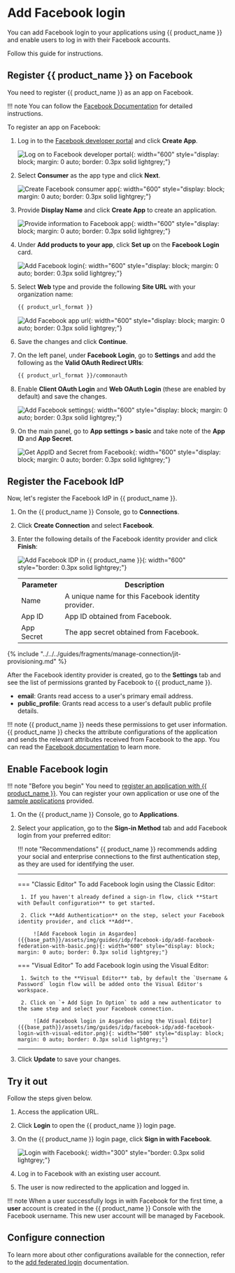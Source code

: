 # Add Facebook login

You can add Facebook login to your applications using {{ product_name }} and enable users to log in with their Facebook accounts.

Follow this guide for instructions.

## Register {{ product_name }} on Facebook
You need to register {{ product_name }} as an app on Facebook.

!!! note
    You can follow the [Facebook Documentation](https://developers.facebook.com/docs/development/create-an-app) for detailed instructions.

To register an app on Facebook:

1. Log in to the [Facebook developer portal](https://developers.facebook.com/apps) and click **Create App**.

    ![Log on to Facebook developer portal]({{base_path}}/assets/img/guides/idp/facebook-idp/facebook-developer-portal.jpg){: width="600" style="display: block; margin: 0 auto; border: 0.3px solid lightgrey;"}

2. Select **Consumer** as the app type and click **Next**.

    ![Create Facebook consumer app]({{base_path}}/assets/img/guides/idp/facebook-idp/facebook-app-type.jpg){: width="600" style="display: block; margin: 0 auto; border: 0.3px solid lightgrey;"}

3. Provide **Display Name** and click **Create App** to create an application.

    ![Provide information to Facebook app]({{base_path}}/assets/img/guides/idp/facebook-idp/facebook-app-info.jpg){: width="600" style="display: block; margin: 0 auto; border: 0.3px solid lightgrey;"}

4. Under **Add products to your app**, click **Set up** on the **Facebook Login** card.

    ![Add Facebook login]({{base_path}}/assets/img/guides/idp/facebook-idp/add-facebook-login.jpg){: width="600" style="display: block; margin: 0 auto; border: 0.3px solid lightgrey;"}

5. Select **Web** type and provide the following **Site URL** with your organization name:

    ```bash
    {{ product_url_format }}
    ```

    ![Add Facebook app url]({{base_path}}/assets/img/guides/idp/facebook-idp/facebook-app-url.jpg){: width="600" style="display: block; margin: 0 auto; border: 0.3px solid lightgrey;"}

6. Save the changes and click **Continue**.

7. On the left panel, under **Facebook Login**, go to **Settings** and add the following as the **Valid OAuth Redirect URIs**:

    ```bash
    {{ product_url_format }}/commonauth
    ```

8. Enable **Client OAuth Login** and **Web OAuth Login** (these are enabled by default) and save the changes.

    ![Add Facebook settings]({{base_path}}/assets/img/guides/idp/facebook-idp/facebook-app-settings.jpg){: width="600" style="display: block; margin: 0 auto; border: 0.3px solid lightgrey;"}

9. On the main panel, go to **App settings > basic** and take note of the **App ID** and **App Secret**.

    ![Get AppID and Secret from Facebook]({{base_path}}/assets/img/guides/idp/facebook-idp/app-id-secret-from-facebook.png){: width="600" style="display: block; margin: 0 auto; border: 0.3px solid lightgrey;"}

## Register the Facebook IdP

Now, let's register the Facebook IdP in {{ product_name }}.

1. On the {{ product_name }} Console, go to **Connections**.
2. Click **Create Connection** and select **Facebook**.
3. Enter the following details of the Facebook identity provider and click **Finish**:

    ![Add Facebook IDP in {{ product_name }}]({{base_path}}/assets/img/guides/idp/facebook-idp/add-facebook-idp.png){: width="600" style="border: 0.3px solid lightgrey;"}

    <table>
        <tr>
            <th>Parameter</th>
            <th>Description</th>
        </tr>
        <tr>
            <td>Name</td>
            <td>A unique name for this Facebook identity provider.</td>
        </tr>
        <tr>
            <td>App ID</td>
            <td>App ID obtained from Facebook.</td>
        </tr>
        <tr>
            <td>App Secret</td>
            <td>The app secret obtained from Facebook.</td>
        </tr>
    </table>

<!-- 4. If required, you can [disable JIT user provisioning]({{base_path}}/guides/authentication/jit-user-provisioning/). -->

{% include "../../../guides/fragments/manage-connection/jit-provisioning.md" %}

After the Facebook identity provider is created, go to the **Settings** tab and see the list of permissions granted by Facebook to {{ product_name }}.

- **email**: Grants read access to a user's primary email address.
- **public_profile**: Grants read access to a user's default public profile details.  

!!! note
    {{ product_name }} needs these permissions to get user information. {{ product_name }} checks the attribute configurations of the application and sends the relevant attributes received from Facebook to the app. You can read the [Facebook documentation](https://developers.facebook.com/docs/permissions/reference) to learn more.

## Enable Facebook login

!!! note "Before you begin"
    You need to [register an application with {{ product_name }}]({{base_path}}/guides/applications/). You can register your own application or use one of the [sample applications]({{base_path}}/get-started/try-samples/) provided.

1. On the {{ product_name }} Console, go to **Applications**.
2. Select your application, go to the **Sign-in Method** tab and add Facebook login from your preferred editor:

    !!! note "Recommendations"
        {{ product_name }} recommends adding your social and enterprise connections to the first authentication step, as they are used for identifying the user.

    ---
    === "Classic Editor"
        To add Facebook login using the Classic Editor:

        1. If you haven't already defined a sign-in flow, click **Start with Default configuration** to get started.

        2. Click **Add Authentication** on the step, select your Facebook identity provider, and click **Add**.

            ![Add Facebook login in Asgardeo]({{base_path}}/assets/img/guides/idp/facebook-idp/add-facebook-federation-with-basic.png){: width="600" style="display: block; margin: 0 auto; border: 0.3px solid lightgrey;"}

    === "Visual Editor"
        To add Facebook login using the Visual Editor:

        1. Switch to the **Visual Editor** tab, by default the `Username & Password` login flow will be added onto the Visual Editor's workspace.

        2. Click on `+ Add Sign In Option` to add a new authenticator to the same step and select your Facebook connection.

            ![Add Facebook login in Asgardeo using the Visual Editor]({{base_path}}/assets/img/guides/idp/facebook-idp/add-facebook-login-with-visual-editor.png){: width="500" style="display: block; margin: 0 auto; border: 0.3px solid lightgrey;"}

    ---

3. Click **Update** to save your changes.

## Try it out

Follow the steps given below.

1. Access the application URL.

2. Click **Login** to open the {{ product_name }} login page.

3. On the {{ product_name }} login page, click **Sign in with Facebook**.

    ![Login with Facebook]({{base_path}}/assets/img/guides/idp/facebook-idp/sign-in-with-facebook.png){: width="300" style="border: 0.3px solid lightgrey;"}

4. Log in to Facebook with an existing user account.

5. The user is now redirected to the application and logged in.

!!! note
    When a user successfully logs in with Facebook for the first time, a **user** account is created in the {{ product_name }} Console with the Facebook username. This new user account will be managed by Facebook.

## Configure connection

To learn more about other configurations available for the connection, refer to the [add federated login]({{base_path}}/guides/authentication/federated-login) documentation.
